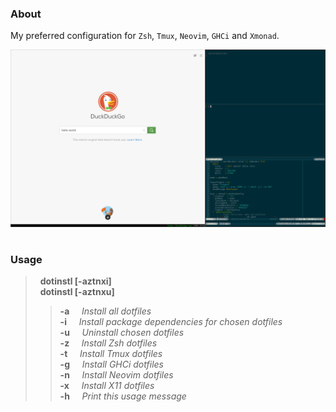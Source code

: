 ### About
My preferred configuration for `Zsh`, `Tmux`, `Neovim`, `GHCi` and `Xmonad`.

![Screen Shot](./assets/f14c9352197ee26c7855848611b2ea76.png)

#
### Usage

> &nbsp; **dotinstl [-aztnxi]** <br />
> &nbsp; **dotinstl [-aztnxu]**
> > **-a** &nbsp; &nbsp; *Install all dotfiles* <br />
**-i** &nbsp; &nbsp; *Install package dependencies for chosen dotfiles* <br />
**-u** &nbsp; &nbsp; *Uninstall chosen dotfiles* <br />
**-z** &nbsp; &nbsp; *Install Zsh dotfiles* <br />
**-t** &nbsp; &nbsp; *Install Tmux dotfiles* <br />
**-g** &nbsp; &nbsp; *Install GHCi dotfiles* <br />
**-n** &nbsp; &nbsp; *Install Neovim dotfiles* <br />
**-x** &nbsp; &nbsp; *Install X11 dotfiles* <br />
**-h** &nbsp; &nbsp; *Print this usage message* <br />
